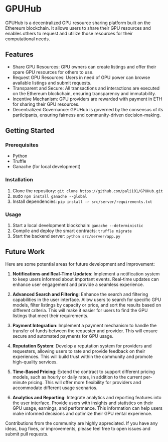 # GPUHub

GPUHub is a decentralized GPU resource sharing platform built on the Ethereum blockchain. It allows users to share their GPU resources and enables others to request and utilize those resources for their computational needs.

## Features

- Share GPU Resources: GPU owners can create listings and offer their spare GPU resources for others to use.
- Request GPU Resources: Users in need of GPU power can browse available listings and submit requests.
- Transparent and Secure: All transactions and interactions are executed on the Ethereum blockchain, ensuring transparency and immutability.
- Incentive Mechanism: GPU providers are rewarded with payment in ETH for sharing their GPU resources.
- Decentralized Governance: GPUHub is governed by the consensus of its participants, ensuring fairness and community-driven decision-making.

## Getting Started

### Prerequisites

- Python
- Truffle
- Ganache (for local development)

### Installation

1. Clone the repository: `git clone https://github.com/pali101/GPUHub.git`
2. sudo `npm install ganache --global`
3. Install dependencies: `pip install -r src/server/requirements.txt`
### Usage

1. Start a local development blockchain: `ganache --deterministic`
2. Compile and deploy the smart contracts: `truffle migrate`
3. Start the backend server: `python src/server/app.py`

## Future Work

Here are some potential areas for future development and improvement:
1. **Notifications and Real-Time Updates**: Implement a notification system to keep users informed about important events. Real-time updates can enhance user engagement and provide a seamless experience.

2. **Advanced Search and Filtering**: Enhance the search and filtering capabilities in the user interface. Allow users to search for specific GPU models, filter listings by capacity or price, and sort the results based on different criteria. This will make it easier for users to find the GPU listings that meet their requirements.

3. **Payment Integration**: Implement a payment mechanism to handle the transfer of funds between the requester and provider. This will ensure secure and automated payments for GPU usage.

4. **Reputation System**: Develop a reputation system for providers and requesters, allowing users to rate and provide feedback on their experiences. This will build trust within the community and promote high-quality services.

5. **Time-Based Pricing**: Extend the contract to support different pricing models, such as hourly or daily rates, in addition to the current per-minute pricing. This will offer more flexibility for providers and accommodate different usage scenarios.

6. **Analytics and Reporting**: Integrate analytics and reporting features into the user interface. Provide users with insights and statistics on their GPU usage, earnings, and performance. This information can help users make informed decisions and optimize their GPU rental experience.

Contributions from the community are highly appreciated. If you have any ideas, bug fixes, or improvements, please feel free to open issues and submit pull requests.
